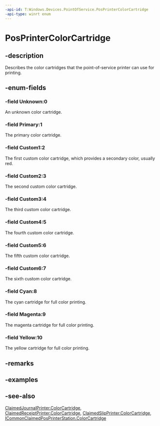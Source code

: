 ```yaml
---
-api-id: T:Windows.Devices.PointOfService.PosPrinterColorCartridge
-api-type: winrt enum
---
```


<!-- Enumeration syntax
public enum Windows.Devices.PointOfService.PosPrinterColorCartridge : int
-->

# PosPrinterColorCartridge

## -description
Describes the color cartridges that the point-of-service printer can use for printing.

## -enum-fields
### -field Unknown:0
An unknown color cartridge.

### -field Primary:1
The primary color cartridge.

### -field Custom1:2
The first custom color cartridge, which provides a secondary color, usually red.

### -field Custom2:3
The second custom color cartridge.

### -field Custom3:4
The third custom color cartridge.

### -field Custom4:5
The fourth custom color cartridge.

### -field Custom5:6
The fifth custom color cartridge.

### -field Custom6:7
The sixth custom color cartridge.

### -field Cyan:8
The cyan cartridge for full color printing.

### -field Magenta:9
The magenta cartridge for full color printing.

### -field Yellow:10
The yellow cartridge for full color printing.


## -remarks

## -examples

## -see-also
[ClaimedJournalPrinter.ColorCartridge](claimedjournalprinter_colorcartridge.md), [ClaimedReceiptPrinter.ColorCartridge](claimedreceiptprinter_colorcartridge.md), [ClaimedSlipPrinter.ColorCartridge](claimedslipprinter_colorcartridge.md), [ICommonClaimedPosPrinterStation.ColorCartridge](claimedjournalprinter_colorcartridge.md)